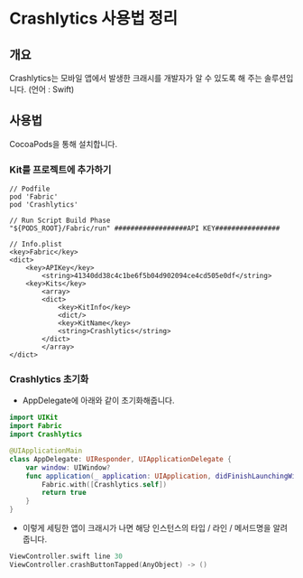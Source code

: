 # Crashlytics 사용법 정리

## 개요
Crashlytics는 모바일 앱에서 발생한 크래시를 개발자가 알 수 있도록 해 주는 솔루션입니다. (언어 : Swift)

## 사용법
CocoaPods을 통해 설치합니다.

### Kit를 프로젝트에 추가하기

```
// Podfile
pod 'Fabric'
pod 'Crashlytics'

// Run Script Build Phase
"${PODS_ROOT}/Fabric/run" ##################API KEY################

// Info.plist
<key>Fabric</key>
<dict>
	<key>APIKey</key>
		<string>41340dd38c4c1be6f5b04d902094ce4cd505e0df</string>
	<key>Kits</key>
		<array>
		<dict>
			<key>KitInfo</key>
			<dict/>
			<key>KitName</key>
			<string>Crashlytics</string>
		</dict>
		</array>
</dict>
```

### Crashlytics 초기화
- AppDelegate에 아래와 같이 초기화해줍니다.

```swift
import UIKit
import Fabric
import Crashlytics

@UIApplicationMain
class AppDelegate: UIResponder, UIApplicationDelegate {   
    var window: UIWindow?
    func application(_ application: UIApplication, didFinishLaunchingWithOptions launchOptions: [UIApplicationLaunchOptionsKey: Any]?) -> Bool {
        Fabric.with([Crashlytics.self])
        return true
    }
}
```
- 이렇게 세팅한 앱이 크래시가 나면 해당 인스턴스의 타입 / 라인 / 메서드명을 알려줍니다.

```swift
ViewController.swift line 30
ViewController.crashButtonTapped(AnyObject) -> ()
```

